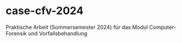 # case-cfv-2024
Praktische Arbeit (Sommersemester 2024) für das Modul Computer-Forensik und Vorfallsbehandlung
